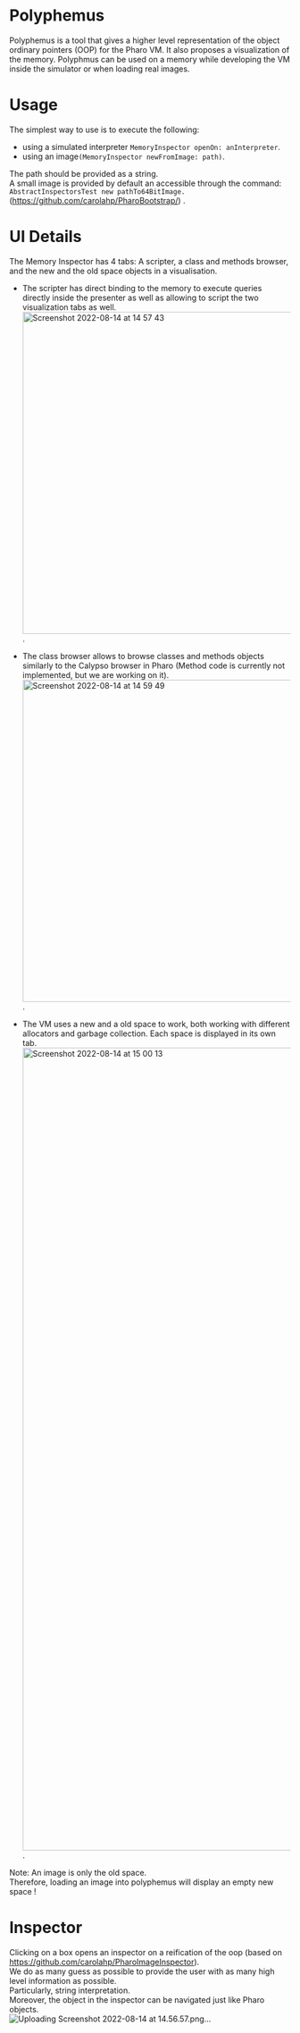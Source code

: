 # Polyphemus
Polyphemus is a tool that gives a higher level representation of the object ordinary pointers (OOP) for the Pharo VM.
It also proposes a visualization of the memory.
Polyphmus can be used on a memory while developing the VM inside the simulator or when loading real images.  

# Usage
The simplest way to use is to execute the following:  
- using a simulated interpreter ```MemoryInspector openOn: anInterpreter```.  
- using an image```(MemoryInspector newFromImage: path)```.  

The path should be provided as a string.  
A small image is provided by default an accessible through the command: ```AbstractInspectorsTest new pathTo64BitImage.``` (https://github.com/carolahp/PharoBootstrap/) . 

# UI Details

The Memory Inspector has 4 tabs: A scripter, a class and methods browser, and the new and the old space objects in a visualisation.  
  
- The scripter has direct binding to the memory to execute queries directly inside the presenter as well as allowing to script the two visualization tabs as well.  
<img width="577" alt="Screenshot 2022-08-14 at 14 57 43" src="https://user-images.githubusercontent.com/21278554/184537989-97385246-8db6-4dac-a4c9-d7851ffa392d.png">.   
  
- The class browser allows to browse classes and methods objects similarly to the Calypso browser in Pharo (Method code is currently not implemented, but we are working on it).  
<img width="577" alt="Screenshot 2022-08-14 at 14 59 49" src="https://user-images.githubusercontent.com/21278554/184538081-a6701a93-01ec-4a52-a8d6-01e577d3b5fe.png">.  
  
- The VM uses a new and a old space to work, both working with different allocators and garbage collection.
Each space is displayed in its own tab.  
<img width="1438" alt="Screenshot 2022-08-14 at 15 00 13" src="https://user-images.githubusercontent.com/21278554/184538103-07e417e1-95d8-4904-9a33-86c9a471d06f.png">.  
  
Note: An image is only the old space.  
Therefore, loading an image into polyphemus will display an empty new space !

# Inspector
Clicking on a box opens an inspector on a reification of the oop (based on https://github.com/carolahp/PharoImageInspector).  
We do as many guess as possible to provide the user with as many high level information as possible.  
Particularly, string interpretation.  
Moreover, the object in the inspector can be navigated just like Pharo objects.  
![Uploading Screenshot 2022-08-14 at 14.56.57.png…]()


